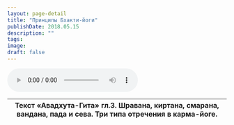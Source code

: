 ```yaml
---
layout: page-detail
title: "Принципы Бхакти-йоги"
publishDate: 2018.05.15
description: ""
tags:
image:
draft: false
---
```


<audio title="2018.05.15 - Принципы Бхакти-йоги.mp3" src="/upload/iblock/01a/01a5c186b6d7e20e99da097a96af9b09.mp3" controls=""></audio>

| Текст «Авадхута-Гита» гл.3\. Шравана, киртана, смарана, вандана, пада и сева. Три типа отречения в карма-йоге. |
| -------------------------------------------------------------------------------------------------------------- |

  
